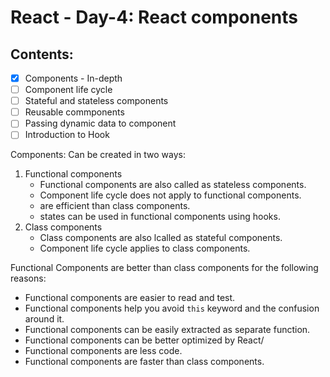 # React - Day-4: React components

## Contents:
-[x] Components - In-depth
-[ ] Component life cycle
-[ ] Stateful and stateless components
-[ ] Reusable commponents
-[ ] Passing dynamic data to component
-[ ] Introduction to Hook

Components: Can be created in two ways:
1. Functional components
   - Functional components are also called as stateless components.
   - Component life cycle does not apply to functional components.
   - are efficient than class components.
   - states can be used in functional components using hooks.
2. Class components
   - Class components are also lcalled as stateful components.
   - Component life cycle applies to class components.

Functional Components are better than class components for the following reasons:
- Functional components are easier to read and test.
- Functional components help you avoid `this` keyword and the confusion around it.
- Functional components can be easily extracted as separate function. 
- Functional  components can be better optimized by React/
- Functional components are less code. 
- Functional components are faster than class components.